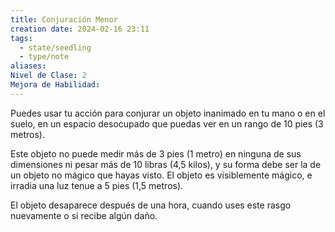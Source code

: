 ```yaml
---
title: Conjuración Menor
creation date: 2024-02-16 23:11
tags:
  - state/seedling
  - type/note
aliases: 
Nivel de Clase: 2
Mejora de Habilidad:
---
```

Puedes usar tu acción para conjurar un objeto inanimado en tu mano o en el suelo, en un espacio
desocupado que puedas ver en un rango de 10 pies (3 metros). 

Este objeto no puede medir más de 3 pies (1 metro) en ninguna de sus dimensiones ni pesar más de 10 libras (4,5 kilos), y su forma debe ser la de un objeto no mágico que hayas visto. El objeto es visiblemente mágico, e irradia una luz tenue a 5 pies (1,5 metros).

El objeto desaparece después de una hora, cuando uses este rasgo nuevamente o si recibe algún
daño.

